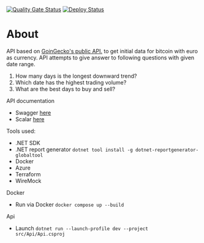 [![Quality Gate Status](https://sonarcloud.io/api/project_badges/measure?project=Tsingis_bitcoin-web-api&metric=alert_status)](https://sonarcloud.io/summary/new_code?id=Tsingis_bitcoin-web-api) [![Deploy Status](https://github.com/tsingis/bitcoin-web-api/actions/workflows/deploy.yml/badge.svg)](https://github.com/Tsingis/bitcoin-web-api/actions/workflows/deploy.yml)

# About

API based on [GoinGecko's public API.](https://www.coingecko.com/en/api/documentation) to get initial data for bitcoin with euro as currency. API attempts to give answer to following questions with given date range.

1. How many days is the longest downward trend?
2. Which date has the highest trading volume?
3. What are the best days to buy and sell?

API documentation

-   Swagger [here](https://ca-bitcoin-web-api.salmonflower-f146d48d.northeurope.azurecontainerapps.io/swagger)
-   Scalar [here](https://ca-bitcoin-web-api.salmonflower-f146d48d.northeurope.azurecontainerapps.io/scalar)

Tools used:

-   .NET SDK
-   .NET report generator `dotnet tool install -g dotnet-reportgenerator-globaltool`
-   Docker
-   Azure
-   Terraform
-   WireMock

Docker

-   Run via Docker `docker compose up --build`

Api

-   Launch `dotnet run --launch-profile dev --project src/Api/Api.csproj`
